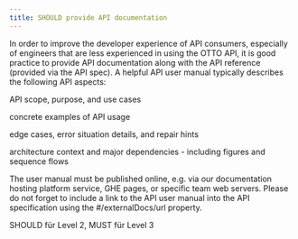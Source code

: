 ```yaml
---
title: SHOULD provide API documentation
---
```


In order to improve the developer experience of API consumers, especially of engineers that are less experienced in using the OTTO API, it is good practice to provide API documentation along with the API reference (provided via the API spec). A helpful API user manual typically describes the following API aspects:

API scope, purpose, and use cases

concrete examples of API usage

edge cases, error situation details, and repair hints

architecture context and major dependencies - including figures and sequence flows

The user manual must be published online, e.g. via our documentation hosting platform service, GHE pages, or specific team web servers. Please do not forget to include a link to the API user manual into the API specification using the #/externalDocs/url property.


SHOULD für Level 2, MUST für Level 3